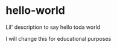 # hello-world
Lil' description to say hello toda world

I will change this for educational purposes
